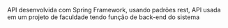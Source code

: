 API desenvolvida com Spring Framework, usando padrões rest, API usada em um projeto de faculdade tendo função de back-end do sistema
